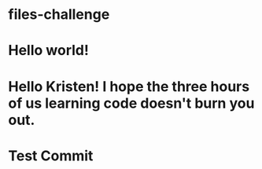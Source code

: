 # files-challenge
# Hello world!
# Hello Kristen! I hope the three hours of us learning code doesn't burn you out.
# Test Commit
